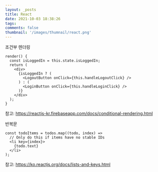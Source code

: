```yaml
---
layout: _posts
title: React
date: 2021-10-03 18:38:26
tags:
comments: false
thumbnail: '/images/thumnail/react.png'
---
```


조건부 렌더링

```
render() {
  const isLoggedIn = this.state.isLoggedIn;
  return (
    <div>
      {isLoggedIn ? (
        <LogoutButton onClick={this.handleLogoutClick} />
      ) : (
        <LoginButton onClick={this.handleLoginClick} />
      )}
    </div>
  );
}
```

참고: https://reactjs-kr.firebaseapp.com/docs/conditional-rendering.html

반복문

```
const todoItems = todos.map((todo, index) =>
  // Only do this if items have no stable IDs
  <li key={index}>
    {todo.text}
  </li>
);
```

참고:
https://ko.reactjs.org/docs/lists-and-keys.html
